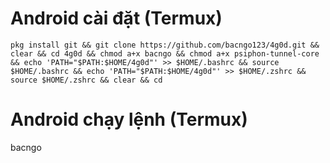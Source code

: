 ﻿# Android cài đặt (Termux)

    pkg install git && git clone https://github.com/bacngo123/4g0d.git && clear && cd 4g0d && chmod a+x bacngo && chmod a+x psiphon-tunnel-core && echo 'PATH="$PATH:$HOME/4g0d"' >> $HOME/.bashrc && source $HOME/.bashrc && echo 'PATH="$PATH:$HOME/4g0d"' >> $HOME/.zshrc && source $HOME/.zshrc && clear && cd

# Android chạy lệnh (Termux)
bacngo